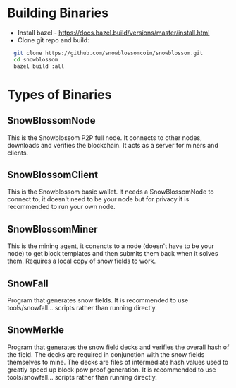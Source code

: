 
# Building Binaries

* Install bazel - https://docs.bazel.build/versions/master/install.html
* Clone git repo and build:
```bash
  git clone https://github.com/snowblossomcoin/snowblossom.git
  cd snowblossom
  bazel build :all
```

# Types of Binaries

## SnowBlossomNode

This is the Snowblossom P2P full node.  It connects to other nodes, downloads and verifies the blockchain.  It acts as a server for miners and clients.

## SnowBlossomClient

This is the Snowblossom basic wallet.  It needs a SnowBlossomNode to connect to, it doesn't need to be your node but for privacy it is recommended to run your own node.

## SnowBlossomMiner

This is the mining agent, it conencts to a node (doesn't have to be your node) to get block templates and then submits them back when it solves them.  Requires a local copy of snow fields to work.

## SnowFall

Program that generates snow fields.  It is recommended to use tools/snowfall... scripts rather than running directly.

## SnowMerkle

Program that generates the snow field decks and verifies the overall hash of the field.  The decks are required in conjunction with the snow fields themselves to mine.  The decks are files of intermediate hash values used to greatly speed up block pow proof generation.
It is recommended to use tools/snowfall... scripts rather than running directly.




